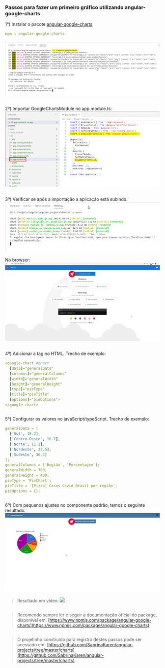 ### Passos para fazer um primeiro gráfico utilizando angular-google-charts

1°) Instalar o pacote [angular-google-charts](https://www.npmjs.com/package/angular-google-charts)  
```yaml
npm i angular-google-charts
```  
![](https://github.com/SabrinaKaren/angular-helper/blob/master/angular-google-charts/assets/01.png)
##

2º) Importar GoogleChartsModule no app.module.ts:  
![](https://github.com/SabrinaKaren/angular-helper/blob/master/angular-google-charts/assets/02.png)
##

3º) Verificar se após a importação a aplicação está subindo:  
![](https://github.com/SabrinaKaren/angular-helper/blob/master/angular-google-charts/assets/03.png)

No browser:  
![](https://github.com/SabrinaKaren/angular-helper/blob/master/angular-google-charts/assets/04.png)
##

4º) Adicionar a tag no HTML. Trecho de exemplo:
```yaml
<google-chart #chart
  [data]="generalData"
  [columns]="generalColumns"
  [width]="generalWidth"
  [height]="generalHeight"
  [type]="pieType"
  [title]="pieTitle"
  [options]="pieOptions">
</google-chart>
```  
##

5º) Configurar os valores no javaScript/typeScript. Trecho de exemplo:
```yaml
generalData = [
  ['Sul', 18.2],
  ['Centro-Oeste', 10.7],
  ['Norte', 11.2],
  ['Nordeste', 23.5],
  ['Sudeste', 36.4]
];
generalColumns = ['Região', 'Porcentagem'];
generalWidth = 700;
generalHeight = 400;
pieType = 'PieChart';
pieTitle = '[Pizza] Casos Covid Brasil por região';
pieOptions = {};
```  
##

6º) Com pequenos ajustes no componente padrão, temos o seguinte resultado:  
![](https://github.com/SabrinaKaren/angular-helper/blob/master/angular-google-charts/assets/05.png)

> Resultado em vídeo:
![](https://github.com/SabrinaKaren/angular-helper/blob/master/angular-google-charts/assets/06_in_gif.gif)
##
> Recomendo sempre ler e seguir a documentação oficial do package, disponível em: [https://www.npmjs.com/package/angular-google-charts](https://www.npmjs.com/package/angular-google-charts).
##
> O projetinho construído para registro destes passos pode ser acessado em: [https://github.com/SabrinaKaren/angular-projects/tree/master/charts](https://github.com/SabrinaKaren/angular-projects/tree/master/charts).
